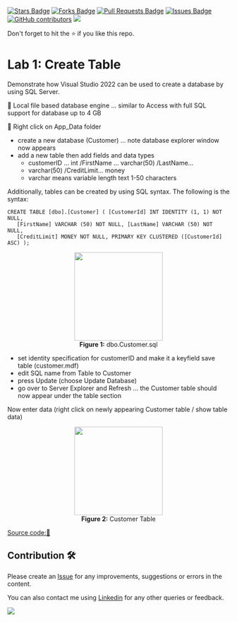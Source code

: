 <a href="https://github.com/drshahizan/learn-aspnet/stargazers"><img src="https://img.shields.io/github/stars/drshahizan/learn-aspnet" alt="Stars Badge"/></a>
<a href="https://github.com/drshahizan/learn-aspnet/network/members"><img src="https://img.shields.io/github/forks/drshahizan/learn-aspnet" alt="Forks Badge"/></a>
<a href="https://github.com/drshahizan/learn-aspnet/pulls"><img src="https://img.shields.io/github/issues-pr/drshahizan/learn-aspnet" alt="Pull Requests Badge"/></a>
<a href="https://github.com/drshahizan/learn-aspnet/issues"><img src="https://img.shields.io/github/issues/drshahizan/learn-aspnet" alt="Issues Badge"/></a>
<a href="https://github.com/drshahizan/learn-aspnet/graphs/contributors"><img alt="GitHub contributors" src="https://img.shields.io/github/contributors/drshahizan/learn-aspnet?color=2b9348"></a>
![](https://visitor-badge.glitch.me/badge?page_id=drshahizan/learn-aspnet)

Don't forget to hit the :star: if you like this repo.

# Lab 1: Create Table

Demonstrate how Visual Studio 2022 can be used to create a database by using SQL Server.

📌 Local file based database engine ... similar to Access with full SQL support for database up to 4 GB

📌 Right click on App_Data folder

- create a new database (Customer) ... note database explorer window now appears
- add a new table then add fields and data types
  - customerID ... int /FirstName ... varchar(50) /LastName...
  - varchar(50) /CreditLimit... money
  - varchar means variable length text 1-50 characters

Additionally, tables can be created by using SQL syntax. The following is the syntax:
```
CREATE TABLE [dbo].[Customer] ( [CustomerId] INT IDENTITY (1, 1) NOT NULL, 
   [FirstName] VARCHAR (50) NOT NULL, [LastName] VARCHAR (50) NOT NULL, 
   [CreditLimit] MONEY NOT NULL, PRIMARY KEY CLUSTERED ([CustomerId] ASC) );
```
<p align="center">
<img src="https://github.com/drshahizan/learn-aspnet/blob/main/lab/database/images/dboCustomer.png"  height="200" /></br>
<b>Figure 1:</b> dbo.Customer.sql
</p>

- set identity specification for customerID and make it a keyfield save table (customer.mdf)
- edit SQL name from Table to Customer
- press Update (choose Update Database)
- go over to Server Explorer and Refresh ... the Customer table should now appear under the table section

Now enter data (right click on newly appearing Customer table / show table data)

<p align="center">
<img src="https://github.com/drshahizan/learn-aspnet/blob/main/lab/database/images/Customer.png"  height="200" /></br>
<b>Figure 2:</b> Customer Table
</p>

[Source code:💾](https://drive.google.com/file/d/1eluWADfaz379wxmKAKNQq0tMS8d9i-su/view?usp=sharing)

## Contribution 🛠️
Please create an [Issue](https://github.com/drshahizan/Python_EDA/issues) for any improvements, suggestions or errors in the content.

You can also contact me using [Linkedin](https://www.linkedin.com/in/drshahizan/) for any other queries or feedback.

![](https://visitor-badge.glitch.me/badge?page_id=drshahizan)
